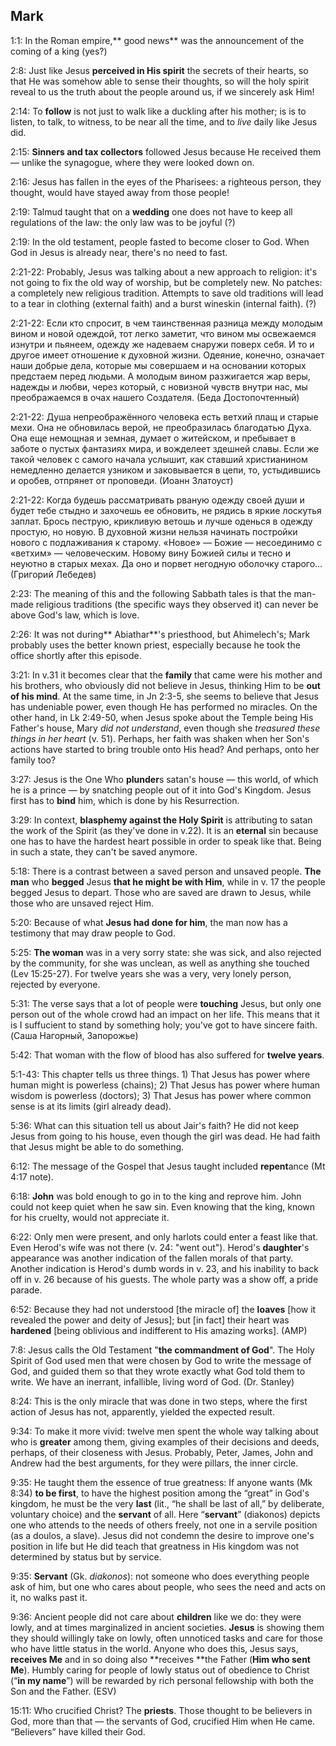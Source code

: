## Mark

1:1: In the Roman empire,** good news** was the announcement of the coming of a king (yes?)

2:8: Just like Jesus **perceived in His spirit** the secrets of their hearts, so that He was somehow able to sense their thoughts, so will the holy spirit reveal to us the truth about the people around us, if we sincerely ask Him!

2:14: To **follow** is not just to walk like a duckling after his mother; is is to listen, to talk, to witness, to be near all the time, and to *live* daily like Jesus did.

2:15: **Sinners and tax collectors** followed Jesus because He received them — unlike the synagogue, where they were looked down on.

2:16: Jesus has fallen in the eyes of the Pharisees: a righteous person, they thought, would have stayed away from those people!

2:19: Talmud taught that on a **wedding** one does not have to keep all regulations of the law: the only law was to be joyful (?)

2:19: In the old testament, people fasted to become closer to God. When God in Jesus is already near, there's no need to fast.

2:21-22: Probably, Jesus was talking about a new approach to religion: it's not going to fix the old way of worship, but be completely new. No patches: a completely new religious tradition. Attempts to save old traditions will lead to a tear in clothing (external faith) and a burst wineskin (internal faith). (?)

2:21-22: Если кто спросит, в чем таинственная разница между молодым вином и новой одеждой, тот легко заметит, что вином мы освежаемся изнутри и пьянеем, одежду же надеваем снаружи поверх себя. И то и другое имеет отношение к духовной жизни. Одеяние, конечно, означает наши добрые дела, которые мы совершаем и на основании которых предстаем перед людьми. А молодым вином разжигается жар веры, надежды и любви, через который, с новизной чувств внутри нас, мы преображаемся в очах нашего Создателя. (Беда Достопочтенный)

2:21-22: Душа непреображённого человека есть ветхий плащ и старые мехи. Она не обновилась верой, не преобразилась благодатью Духа. Она еще немощная и земная, думает о житейском, и пребывает в заботе о пустых фантазиях мира, и вожделеет здешней славы. Если же такой человек с самого начала услышит, как ставший христианином немедленно делается узником и заковывается в цепи, то, устыдившись и оробев, отпрянет от проповеди. (Иоанн Златоуст)

2:21-22: Когда будешь рассматривать рваную одежду своей души и будет тебе стыдно и захочешь ее обновить, не рядись в яркие лоскутья заплат. Брось пеструю, крикливую ветошь и лучше оденься в одежду простую, но новую. В духовной жизни нельзя начинать постройки нового с подлаживания к старому. «Новое» — Божие — несоединимо с «ветхим» — человеческим. Новому вину Божией силы и тесно и неуютно в старых мехах. Да оно и порвет негодную оболочку старого… (Григорий Лебедев)

2:23: The meaning of this and the following Sabbath tales is that the man-made religious traditions (the specific ways they observed it) can never be above God's law, which is love.

2:26: It was not during** Abiathar**'s priesthood, but Ahimelech's; Mark probably uses the better known priest, especially because he took the office shortly after this episode.

3:21: In v.31 it becomes clear that the **family** that came were his mother and his brothers, who obviously did not believe in Jesus, thinking Him to be **out of his mind**. At the same time, in Jn 2:3-5, she seems to believe that Jesus has undeniable power, even though He has performed no miracles. On the other hand, in Lk 2:49-50, when Jesus spoke about the Temple being His Father's house, Mary *did not understand*, even though she *treasured these things in her heart* (v. 51). Perhaps, her faith was shaken when her Son's actions have started to bring trouble onto His head? And perhaps, onto her family too?

3:27: Jesus is the One Who **plunder**s satan's house — this world, of which he is a prince — by snatching people out of it into God's Kingdom. Jesus first has to **bind** him, which is done by his Resurrection.

3:29: In context, **blasphemy against the Holy Spirit** is attributing to satan the work of the Spirit (as they've done in v.22). It is an **eternal** sin because one has to have the hardest heart possible in order to speak like that. Being in such a state, they can't be saved anymore.

5:18: There is a contrast between a saved person and unsaved people. **The man** who **begged** Jesus **that he might be with Him**, while in v. 17 the people begged Jesus to depart. Those who are saved are drawn to Jesus, while those who are unsaved reject Him.

5:20: Because of what **Jesus had done for him**, the man now has a testimony that may draw people to God.

5:25: **The woman** was in a very sorry state: she was sick, and also rejected by the community, for she was unclean, as well as anything she touched (Lev 15:25-27). For twelve years she was a very, very lonely person, rejected by everyone.

5:31: The verse says that a lot of people were **touching** Jesus, but only one person out of the whole crowd had an impact on her life. This means that it is I suffucient to stand by something holy; you've got to have sincere faith. (Саша Нагорный, Запорожье)

5:42: That woman with the flow of blood has also suffered for **twelve years**.

5:1-43: This chapter tells us three things. 1) That Jesus has power where human might is powerless (chains); 2) That Jesus has power where human wisdom is powerless (doctors); 3) That Jesus has power where common sense is at its limits (girl already dead).

5:36: What can this situation tell us about Jair's faith? He did not keep Jesus from going to his house, even though the girl was dead. He had faith that Jesus might be able to do something.

6:12: The message of the Gospel that Jesus taught included **repent**ance (Mt 4:17 note).

6:18: **John** was bold enough to go in to the king and reprove him. John could not keep quiet when he saw sin. Even knowing that the king, known for his cruelty, would not appreciate it.

6:22: Only men were present, and only harlots could enter a feast like that. Even Herod's wife was not there (v. 24: "went out"). Herod's **daughter**'s appearance was another indication of the fallen morals of that party. Another indication is Herod's dumb words in v. 23, and his inability to back off in v. 26 because of his guests. The whole party was a show off, a pride parade. 

6:52: Because they had not understood [the miracle of] the **loaves** [how it revealed the power and deity of Jesus]; but [in fact] their heart was **hardened** [being oblivious and indifferent to His amazing works]. (AMP)

7:8: Jesus calls the Old Testament "**the commandment of God**". The Holy Spirit of God used men that were chosen by God to write the message of God, and guided them so that they wrote exactly what God told them to write. We have an inerrant, infallible, living word of God. (Dr. Stanley)

8:24: This is the only miracle that was done in two steps, where the first action of Jesus has not, apparently, yielded the expected result.

9:34: To make it more vivid: twelve men spent the whole way talking about who is **greater** among them, giving examples of their decisions and deeds, perhaps, of their closeness with Jesus. Probably, Peter, James, John and Andrew had the best arguments, for they were pillars, the inner circle.

9:35: He taught them the essence of true greatness: If anyone wants (Mk 8:34) **to be first**, to have the highest position among the “great” in God's kingdom, he must be the very **last** (lit., “he shall be last of all,” by deliberate, voluntary choice) and the **servant** of all. Here “**servant**” (diakonos) depicts one who attends to the needs of others freely, not one in a servile position (as a doulos, a slave). Jesus did not condemn the desire to improve one's position in life but He did teach that greatness in His kingdom was not determined by status but by service.

9:35: **Servant** (Gk. *diakonos*): not someone who does everything people ask of him, but one who cares about people, who sees the need and acts on it, no walks past it.

9:36: Ancient people did not care about **children** like we do: they were lowly, and at times marginalized in ancient societies. **Jesus** is showing them they should willingly take on lowly, often unnoticed tasks and care for those who have little status in the world. Anyone who does this, Jesus says, **receives Me** and in so doing also **receives **the Father (**Him who sent Me**).
Humbly caring for people of lowly status out of obedience to Christ (“**in my name**”) will be rewarded by rich personal fellowship with both the Son and the Father.
(ESV)

15:11: Who crucified Christ? The **priests**. Those thought to be believers in God, more than that — the servants of God, crucified Him when He came. “Believers” have killed their God.
